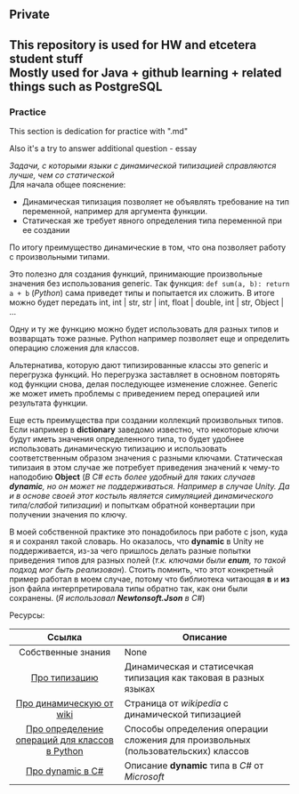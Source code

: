 ## Private
This repository is used for HW and etcetera student stuff\
Mostly used for Java + github learning + related things such as PostgreSQL
---
### Practice
This section is dedication for practice with ".md"

Also it's a try to answer additional question - essay

*Задачи, с которыми языки с динамической типизацией справляются лучше, чем со статической*\
Для начала общее пояснение:
- Динамическая типизация позволяет не объявлять требование на тип переменной, например для аргумента функции.
- Статическая же требует явного определения типа переменной при ее создании

По итогу преимущество динамические в том, что она позволяет работу с произвольными типами.

Это полезно для создания функций, принимающие произвольные значения без использования generic. Так функция:
`def sum(a, b): return a + b` (*Python*) сама приведет типы и попытается их сложить. В итоге можно будет передать int, int | str, str | int, float | double, int | str, Object | ...

Одну и ту же функцию можно будет использовать для разных типов и возварщать тоже разные. Python например позволяет еще и определить операцию сложения для классов.

Альтернатива, которую дают типизированные классы это generic и перегрузка функций. Но перегрузка заставляет в основном повторять код функции снова, делая последующее изменение сложнее. Generic же может иметь проблемы с приведением перед операцией или результата функции.

Еще есть преимущества при создании коллекций произвольных типов.
Если например в **dictionary** заведомо известно, что некоторые ключи будут иметь значения определенного типа,
то будет удобнее использовать динамическую типизацию и использовать соответственным образом значения с разными ключами.
Статическая типизаия в этом случае же потребует приведения значений к чему-то наподобию **Object**
(*В C# есть более удобный для таких случаев **dynamic**, но он может не поддерживаться. Например в случае Unity.
Да и в основе своей этот костыль является симуляцией динамического типа/слабой типизации*)
и попыткам обратной конвертации при получении значения по ключу.

В моей собственной практике это понадобилось при работе с json, куда я и сохранял такой словарь. Но оказалось, что **dynamic** в Unity
не поддерживается, из-за чего пришлось делать разные попытки приведения типов для разных полей (*т.к. ключами были **enum**, то такой подход мог быть реализован*).
Стоить помнить, что этот конкретный пример работал в моем случае, потому что библиотека читающая **в** и **из** json файла интерпретировала типы обратно так, как они были сохранены.
(*Я использовал **Newtonsoft.Json** в С#*)

Ресурсы:

|                                                                                          Ссылка                                                                                           | Описание                                                                           |
|:-----------------------------------------------------------------------------------------------------------------------------------------------------------------------------------------:|------------------------------------------------------------------------------------|
|                                                                                    Собственные знания                                                                                     | None                                                                               |
|                                                                   [Про типизацию](https://habr.com/ru/articles/308484/)                                                                   | Динамическая и статисечкая типизация как таковая в разных языках                   |
| [Про динамическую от wiki](https://ru.wikipedia.org/wiki/%D0%94%D0%B8%D0%BD%D0%B0%D0%BC%D0%B8%D1%87%D0%B5%D1%81%D0%BA%D0%B0%D1%8F_%D1%82%D0%B8%D0%BF%D0%B8%D0%B7%D0%B0%D1%86%D0%B8%D1%8F) | Страница от *wikipedia* с динамической типизацией                                  |
|              [Про определение операций для классов в Python](https://stackoverflow.com/questions/51036121/define-sum-for-a-class-using-non-associative-addition)                          | Способы определения операции сложения для произвольных (пользовательских) классов  |
|                                      [Про dynamic в C#](https://learn.microsoft.com/ru-ru/dotnet/csharp/advanced-topics/interop/using-type-dynamic)                                       | Описание **dynamic** типа в *C#* от *Microsoft*                                    |